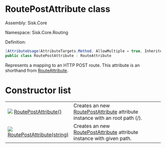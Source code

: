<!--

Copyrights 2023 Sisk Framework - CypherPotato
Published under MIT license

!!! DO NOT EDIT THIS FILE !!!
This file was generated by a tool in the Sisk package. To edit the information in this documentation,
edit the XML documentation present in the Sisk source code.

-->

# RoutePostAttribute class
Assembly: Sisk.Core

Namespace: Sisk.Core.Routing

Definition:

```cs
[AttributeUsage(AttributeTargets.Method, AllowMultiple = true, Inherited = true)]
public class RoutePostAttribute : RouteAttribute
```

Represents a mapping to an HTTP POST route. This attribute is an shorthand from <a href="/read?q=/contents/spec/Sisk.Core.Routing.RouteAttribute.md">RouteAttribute</a>.

# Constructor list
<table>
    <tbody>
<tr>
    <td width="33%">
        <img class="icon" src="/assets/img/icons/constructor.svg">
        <a href="/read?q=/contents/spec/Sisk.Core.Routing.RoutePostAttribute.RoutePostAttribute().md">
            RoutePostAttribute()
        </a>
    </td>
    <td>
        Creates an new <a href="/read?q=/contents/spec/Sisk.Core.Routing.RoutePostAttribute.md">RoutePostAttribute</a> attribute instance with an root path (/).
    <td>
</tr>
<tr>
    <td width="33%">
        <img class="icon" src="/assets/img/icons/constructor.svg">
        <a href="/read?q=/contents/spec/Sisk.Core.Routing.RoutePostAttribute.RoutePostAttribute(string).md">
            RoutePostAttribute(string)
        </a>
    </td>
    <td>
        Creates an new <a href="/read?q=/contents/spec/Sisk.Core.Routing.RoutePostAttribute.md">RoutePostAttribute</a> attribute instance with given path.
    <td>
</tr>
    </tbody>
</table>
